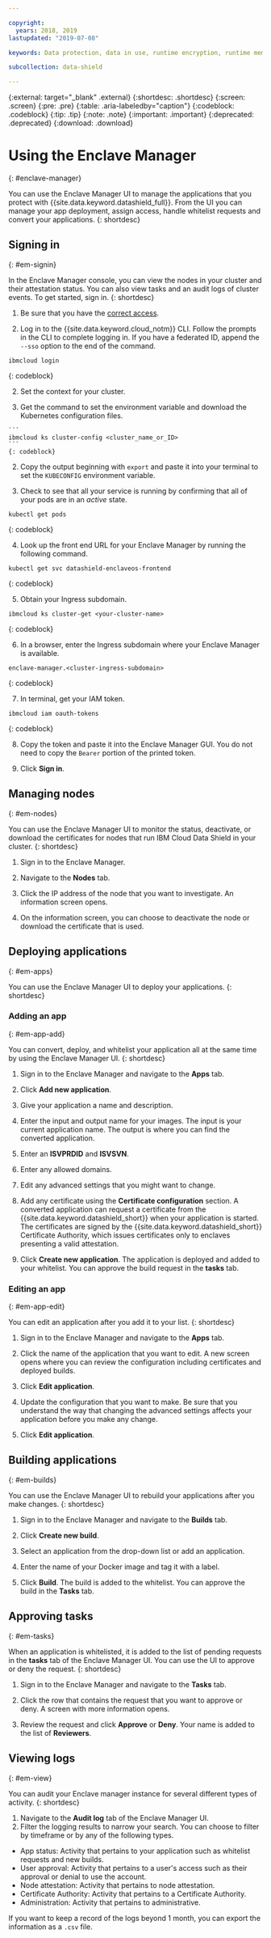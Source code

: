 ```yaml
---

copyright:
  years: 2018, 2019
lastupdated: "2019-07-08"

keywords: Data protection, data in use, runtime encryption, runtime memory encryption, encrypted memory, Intel SGX, software guard extensions, Fortanix runtime encryption

subcollection: data-shield

---
```


{:external: target="_blank" .external}
{:shortdesc: .shortdesc}
{:screen: .screen}
{:pre: .pre}
{:table: .aria-labeledby="caption"}
{:codeblock: .codeblock}
{:tip: .tip}
{:note: .note}
{:important: .important}
{:deprecated: .deprecated}
{:download: .download}

# Using the Enclave Manager
{: #enclave-manager}

You can use the Enclave Manager UI to manage the applications that you protect with {{site.data.keyword.datashield_full}}. From the UI you can manage your app deployment, assign access, handle whitelist requests and convert your applications.
{: shortdesc}


## Signing in
{: #em-signin}

In the Enclave Manager console, you can view the nodes in your cluster and their attestation status. You can also view tasks and an audit logs of cluster events. To get started, sign in.
{: shortdesc}

1. Be sure that you have the [correct access](/docs/services/data-shield?topic=data-shield-access).

1. Log in to the {{site.data.keyword.cloud_notm}} CLI. Follow the prompts in the CLI to complete logging in. If you have a federated ID, append the `--sso` option to the end of the command.

  ```
  ibmcloud login
  ```
  {: codeblock}

2. Set the context for your cluster.

  1. Get the command to set the environment variable and download the Kubernetes configuration files.

    ```
    ibmcloud ks cluster-config <cluster_name_or_ID>
    ```
    {: codeblock}

  2. Copy the output beginning with `export` and paste it into your terminal to set the `KUBECONFIG` environment variable.

3. Check to see that all your service is running by confirming that all of your pods are in an *active* state.

  ```
  kubectl get pods
  ```
  {: codeblock}

4. Look up the front end URL for your Enclave Manager by running the following command.

  ```
  kubectl get svc datashield-enclaveos-frontend
  ```
  {: codeblock}

5. Obtain your Ingress subdomain.

  ```
  ibmcloud ks cluster-get <your-cluster-name>
  ```
  {: codeblock}

6. In a browser, enter the Ingress subdomain where your Enclave Manager is available.

  ```
  enclave-manager.<cluster-ingress-subdomain>
  ```
  {: codeblock}

7. In terminal, get your IAM token.

  ```
  ibmcloud iam oauth-tokens
  ```
  {: codeblock}

8. Copy the token and paste it into the Enclave Manager GUI. You do not need to copy the `Bearer` portion of the printed token.

9. Click **Sign in**.






## Managing nodes
{: #em-nodes}

You can use the Enclave Manager UI to monitor the status, deactivate, or download the certificates for nodes that run IBM Cloud Data Shield in your cluster.
{: shortdesc}


1. Sign in to the Enclave Manager.

2. Navigate to the **Nodes** tab.

3. Click the IP address of the node that you want to investigate. An information screen opens.

4. On the information screen, you can choose to deactivate the node or download the certificate that is used.




## Deploying applications
{: #em-apps}

You can use the Enclave Manager UI to deploy your applications.
{: shortdesc}


### Adding an app
{: #em-app-add}

You can convert, deploy, and whitelist your application all at the same time by using the Enclave Manager UI.
{: shortdesc}

1. Sign in to the Enclave Manager and navigate to the **Apps** tab.

2. Click **Add new application**.

3. Give your application a name and description.

4. Enter the input and output name for your images. The input is your current application name. The output is where you can find the converted application.

5. Enter an **ISVPRDID** and **ISVSVN**.

6. Enter any allowed domains.

7. Edit any advanced settings that you might want to change.

8. Add any certificate using the **Certificate configuration** section. A converted application can request a certificate from the {{site.data.keyword.datashield_short}} when your application is started. The certificates are signed by the {{site.data.keyword.datashield_short}} Certificate Authority, which issues certificates only to enclaves presenting a valid attestation.

9. Click **Create new application**. The application is deployed and added to your whitelist. You can approve the build request in the **tasks** tab.

### Editing an app
{: #em-app-edit}

You can edit an application after you add it to your list.
{: shortdesc}


1. Sign in to the Enclave Manager and navigate to the **Apps** tab.

2. Click the name of the application that you want to edit. A new screen opens where you can review the configuration including certificates and deployed builds.

3. Click **Edit application**.

4. Update the configuration that you want to make. Be sure that you understand the way that changing the advanced settings affects your application before you make any change.

5. Click **Edit application**.


## Building applications
{: #em-builds}

You can use the Enclave Manager UI to rebuild your applications after you make changes.
{: shortdesc}

1. Sign in to the Enclave Manager and navigate to the **Builds** tab.

2. Click **Create new build**.

3. Select an application from the drop-down list or add an application.

4. Enter the name of your Docker image and tag it with a label.

5. Click **Build**. The build is added to the whitelist. You can approve the build in the **Tasks** tab.



## Approving tasks
{: #em-tasks}

When an application is whitelisted, it is added to the list of pending requests in the **tasks** tab of the Enclave Manager UI. You can use the UI to approve or deny the request.
{: shortdesc}

1. Sign in to the Enclave Manager and navigate to the **Tasks** tab.

2. Click the row that contains the request that you want to approve or deny. A screen with more information opens.

3. Review the request and click **Approve** or **Deny**. Your name is added to the list of **Reviewers**.


## Viewing logs
{: #em-view}

You can audit your Enclave manager instance for several different types of activity.
{: shortdesc}

1. Navigate to the **Audit log** tab of the Enclave Manager UI.
2. Filter the logging results to narrow your search. You can choose to filter by timeframe or by any of the following types.

  * App status: Activity that pertains to your application such as whitelist requests and new builds.
  * User approval: Activity that pertains to a user's access such as their approval or denial to use the account.
  * Node attestation: Activity that pertains to node attestation.
  * Certificate Authority: Activity that pertains to a Certificate Authority.
  * Administration: Activity that pertains to administrative.

If you want to keep a record of the logs beyond 1 month, you can export the information as a `.csv` file.
